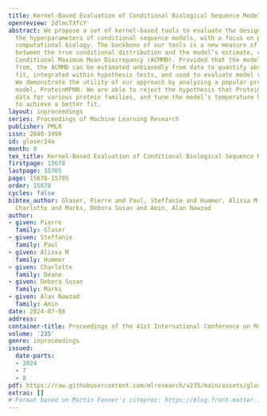 ```yaml
---
title: Kernel-Based Evaluation of Conditional Biological Sequence Models
openreview: 2dlmcTXfcY
abstract: We propose a set of kernel-based tools to evaluate the designs and tune
  the hyperparameters of conditional sequence models, with a focus on problems in
  computational biology. The backbone of our tools is a new measure of discrepancy
  between the true conditional distribution and the model’s estimate, called the Augmented
  Conditional Maximum Mean Discrepancy (ACMMD). Provided that the model can be sampled
  from, the ACMMD can be estimated unbiasedly from data to quantify absolute model
  fit, integrated within hypothesis tests, and used to evaluate model reliability.
  We demonstrate the utility of our approach by analyzing a popular protein design
  model, ProteinMPNN. We are able to reject the hypothesis that ProteinMPNN fits its
  data for various protein families, and tune the model’s temperature hyperparameter
  to achieve a better fit.
layout: inproceedings
series: Proceedings of Machine Learning Research
publisher: PMLR
issn: 2640-3498
id: glaser24a
month: 0
tex_title: Kernel-Based Evaluation of Conditional Biological Sequence Models
firstpage: 15678
lastpage: 15705
page: 15678-15705
order: 15678
cycles: false
bibtex_author: Glaser, Pierre and Paul, Steffanie and Hummer, Alissa M and Deane,
  Charlotte and Marks, Debora Susan and Amin, Alan Nawzad
author:
- given: Pierre
  family: Glaser
- given: Steffanie
  family: Paul
- given: Alissa M
  family: Hummer
- given: Charlotte
  family: Deane
- given: Debora Susan
  family: Marks
- given: Alan Nawzad
  family: Amin
date: 2024-07-08
address:
container-title: Proceedings of the 41st International Conference on Machine Learning
volume: '235'
genre: inproceedings
issued:
  date-parts:
  - 2024
  - 7
  - 8
pdf: https://raw.githubusercontent.com/mlresearch/v235/main/assets/glaser24a/glaser24a.pdf
extras: []
# Format based on Martin Fenner's citeproc: https://blog.front-matter.io/posts/citeproc-yaml-for-bibliographies/
---
```

